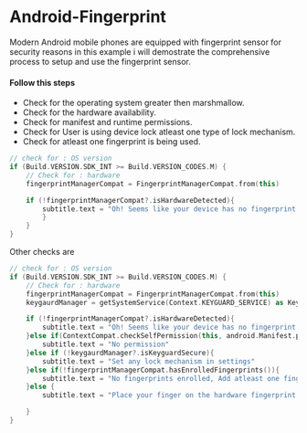 # Android-Fingerprint

Modern Android mobile phones are equipped with fingerprint sensor for security reasons in this example i will demostrate the comprehensive process to setup and use the fingerprint sensor. 

#### Follow this steps

- Check for the operating system greater then marshmallow. 
- Check for the hardware availability. 
- Check for manifest and runtime permissions. 
- Check for User is using device lock atleast one type of lock mechanism. 
- Check for atleast one fingerprint is being used. 



```kotlin
// check for : OS version
if (Build.VERSION.SDK_INT >= Build.VERSION_CODES.M) {
    // Check for : hardware
    fingerprintManagerCompat = FingerprintManagerCompat.from(this)

    if (!fingerprintManagerCompat?.isHardwareDetected){
        subtitle.text = "Oh! Seems like your device has no fingerprint scanner"
        }
    }
}
```

Other checks are

```kotlin
// check for : OS version
if (Build.VERSION.SDK_INT >= Build.VERSION_CODES.M) {
    // Check for : hardware
    fingerprintManagerCompat = FingerprintManagerCompat.from(this)
    keygaurdManager = getSystemService(Context.KEYGUARD_SERVICE) as KeyguardManager

    if (!fingerprintManagerCompat?.isHardwareDetected){
        subtitle.text = "Oh! Seems like your device has no fingerprint scanner"
    }else if(ContextCompat.checkSelfPermission(this, android.Manifest.permission.USE_FINGERPRINT) != PackageManager.PERMISSION_GRANTED){
        subtitle.text = "No permission"
    }else if (!keygaurdManager?.isKeyguardSecure){
        subtitle.text = "Set any lock mechanism in settings"
    }else if(!fingerprintManagerCompat.hasEnrolledFingerprints()){
        subtitle.text = "No fingerprints enrolled, Add atleast one finger print"
    }else {
        subtitle.text = "Place your finger on the hardware fingerprint scanner"

    }
}
```

